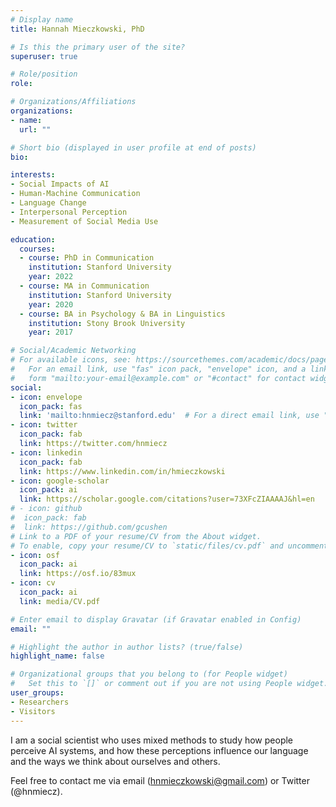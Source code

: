 ```yaml
---
# Display name
title: Hannah Mieczkowski, PhD

# Is this the primary user of the site?
superuser: true

# Role/position
role:

# Organizations/Affiliations
organizations:
- name:
  url: ""

# Short bio (displayed in user profile at end of posts)
bio: 

interests:
- Social Impacts of AI 
- Human-Machine Communication
- Language Change
- Interpersonal Perception
- Measurement of Social Media Use

education:
  courses:
  - course: PhD in Communication
    institution: Stanford University
    year: 2022
  - course: MA in Communication
    institution: Stanford University
    year: 2020
  - course: BA in Psychology & BA in Linguistics
    institution: Stony Brook University
    year: 2017

# Social/Academic Networking
# For available icons, see: https://sourcethemes.com/academic/docs/page-builder/#icons
#   For an email link, use "fas" icon pack, "envelope" icon, and a link in the
#   form "mailto:your-email@example.com" or "#contact" for contact widget.
social:
- icon: envelope
  icon_pack: fas
  link: 'mailto:hnmiecz@stanford.edu'  # For a direct email link, use "mailto:test@example.org".
- icon: twitter
  icon_pack: fab
  link: https://twitter.com/hnmiecz
- icon: linkedin
  icon_pack: fab
  link: https://www.linkedin.com/in/hmieczkowski
- icon: google-scholar
  icon_pack: ai
  link: https://scholar.google.com/citations?user=73XFcZIAAAAJ&hl=en
# - icon: github
#  icon_pack: fab
#  link: https://github.com/gcushen
# Link to a PDF of your resume/CV from the About widget.
# To enable, copy your resume/CV to `static/files/cv.pdf` and uncomment the lines below.
- icon: osf
  icon_pack: ai
  link: https://osf.io/83mux
- icon: cv
  icon_pack: ai
  link: media/CV.pdf

# Enter email to display Gravatar (if Gravatar enabled in Config)
email: ""

# Highlight the author in author lists? (true/false)
highlight_name: false

# Organizational groups that you belong to (for People widget)
#   Set this to `[]` or comment out if you are not using People widget.
user_groups:
- Researchers
- Visitors
---
```


I am a social scientist who uses mixed methods to study how people perceive AI systems, and how these perceptions influence our language and the ways we think about ourselves and others.

Feel free to contact me via email (hnmieczkowski@gmail.com) or Twitter (@hnmiecz).
